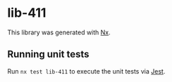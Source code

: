 # lib-411

This library was generated with [Nx](https://nx.dev).

## Running unit tests

Run `nx test lib-411` to execute the unit tests via [Jest](https://jestjs.io).
